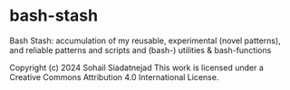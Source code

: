 # bash-stash
Bash Stash: accumulation of my reusable, experimental (novel patterns), and reliable patterns and scripts and (bash-) utilities &amp; bash-functions


Copyright (c) 2024 Sohail Siadatnejad
This work is licensed under a Creative Commons Attribution 4.0 International License.

